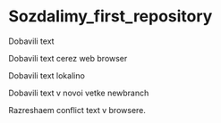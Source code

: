 ﻿# Sozdalimy_first_repository

Dobavili text

Dobavili text cerez web browser

Dobavili text lokalino

Dobavili text v novoi vetke newbranch

Razreshaem conflict text v browsere.
